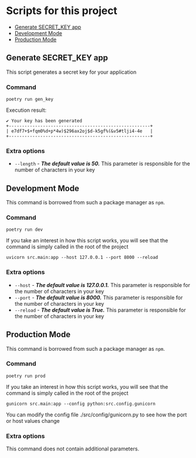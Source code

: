 # Scripts for this project

* [Generate SECRET_KEY app](#generate-secret_key-app)
* [Development Mode](#development-mode)
* [Production Mode](#production-mode)



## Generate SECRET_KEY app

This script generates a secret key for your application

### Command
```
poetry run gen_key
```

Execution result:
```
✔ Your key has been generated
+------------------------------------------------------+
| e7df7+$+fqm0%d+p*4w)$296ax2oj$d-k5gf%(&v5#tlji4-4e   |
+------------------------------------------------------+
```

### Extra options

* ``--length`` - ***The default value is 50.*** This parameter is responsible for the number of characters in your key

## Development Mode

This command is borrowed from such a package manager as ``npm``.

### Command
```
poetry run dev
```

If you take an interest in how this script works, you will see that the  command is simply called in the root of the project
 
```
uvicorn src.main:app --host 127.0.0.1 --port 8000 --reload
```

### Extra options

* ``--host`` - ***The default value is 127.0.0.1.*** This parameter is responsible for the number of characters in your key
* ``--port`` - ***The default value is 8000.*** This parameter is responsible for the number of characters in your key
* ``--reload`` - ***The default value is True.*** This parameter is responsible for the number of characters in your key

## Production Mode

This command is borrowed from such a package manager as ``npm``.

### Command
```
poetry run prod
```

If you take an interest in how this script works, you will see that the  command is simply called in the root of the project
 
```
gunicorn src.main:app --config python:src.config.gunicorn
```

You can modify the config file ./src/config/gunicorn.py to see how the port or host values change

### Extra options

This command does not contain additional parameters.